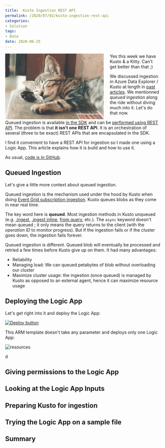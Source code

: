 ```yaml
---
title:  Kusto Ingestion REST API
permalink: /2020/07/02/kusto-ingestion-rest-api
categories:
- Solution
tags:
- Data
date: 2020-06-25
---
```

<img style="float:left;padding-right:20px;" title="From pexels.com" src="/assets/posts/2020/3/kusto-ingestion-rest-api/kitty.jpg" />

Yes this week we have Kusto & a Kitty.  Can't get better than that ;)

We discussed ingestion in Azure Data Explorer / Kusto at length in [past articles](/2020/06/03/ingesting-histocical-data-at-scale-with-kusto).  We mentionned *queued ingestion* along the ride without diving much into it.  Let's do that now.

Queued ingestion is available [in the SDK](https://docs.microsoft.com/en-us/azure/data-explorer/kusto/api/netfx/kusto-ingest-queued-ingest-sample) and can be [performed using REST API](https://docs.microsoft.com/en-us/azure/data-explorer/kusto/api/netfx/kusto-ingest-queued-ingest-sample).  The problem is that **it isn't one REST API**.  It is an orchestration of several (three to be exact) REST APIs that are encapsulated in the SDK.

I find it convenient to have a REST API for ingestion so I made one using a Logic App.  This article explains how it is build and how to use it.

As usual, [code is in GitHub](https://github.com/vplauzon/kusto/tree/master/rest-ingest-api).

## Queued Ingestion

Let's give a little more context about queued ingestion.

Queued ingestion is the mechanism used under the hood by Kusto when doing [Event Grid subscription ingestion](https://docs.microsoft.com/en-us/azure/data-explorer/kusto/management/data-ingestion/eventgrid).  Kusto queues blobs as they come in near real time.

The key word here is **queued**.  Most ingestion methods in Kusto unqueued (e.g. [.ingest](https://docs.microsoft.com/en-us/azure/data-explorer/kusto/management/data-ingestion/ingest-from-storage), [.ingest inline](https://docs.microsoft.com/en-us/azure/data-explorer/kusto/management/data-ingestion/ingest-inline), [from query](https://docs.microsoft.com/en-us/azure/data-explorer/kusto/management/data-ingestion/ingest-from-query), etc.).  The `async` keyword doesn't mean queued ; it only means the query returns to the client (with the *operation ID* to monitor progress).  But if the ingestion fails or if the cluster goes down, the ingestion fails forever.

Queued ingestion is different.  Queued blob will eventually be processed and retried a few times before Kusto give up on them.  It had many advantages:

* Reliability
* Managing load:  We can queued petabytes of blob without overloading our cluster
* Maximize cluster usage:  the ingestion (once queued) is managed by Kusto as opposed to an external agent, hence it can maximize resource usage

## Deploying the Logic App

Let's get right into it and deploy the Logic App:

[![Deploy button](http://azuredeploy.net/deploybutton.png)](https://portal.azure.com/#create/Microsoft.Template/uri/https%3A%2F%2Fraw.githubusercontent.com%2Fvplauzon%2Fdata-explorer%2Fmaster%2Frest-ingest-api%2Fdeploy.json)

This ARM template doesn't take any parameter and deploys only one Logic App:

![resources](/assets/posts/2020/3/kusto-ingestion-rest-api/resources.png")

d

## Giving permissions to the Logic App

## Looking at the Logic App Inputs

## Preparing Kusto for ingestion

## Trying the Logic App on a sample file

## Summary